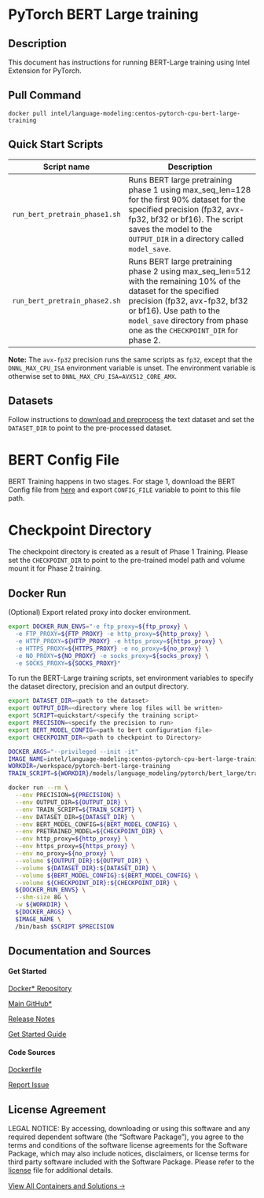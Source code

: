 # PyTorch BERT Large training

## Description 
This document has instructions for running BERT-Large training using Intel Extension for PyTorch. 

## Pull Command

```
docker pull intel/language-modeling:centos-pytorch-cpu-bert-large-training
```

## Quick Start Scripts
| Script name | Description |
|-------------|-------------|
| `run_bert_pretrain_phase1.sh` | Runs BERT large pretraining phase 1 using max_seq_len=128 for the first 90% dataset for the specified precision (fp32, avx-fp32, bf32 or bf16). The script saves the model to the `OUTPUT_DIR` in a directory called `model_save`. |
| `run_bert_pretrain_phase2.sh` | Runs BERT large pretraining phase 2 using max_seq_len=512 with the remaining 10% of the dataset for the specified precision (fp32, avx-fp32, bf32 or bf16). Use path to the `model_save` directory from phase one as the `CHECKPOINT_DIR` for phase 2. |

**Note:** The `avx-fp32` precision runs the same scripts as `fp32`, except that the `DNNL_MAX_CPU_ISA` environment variable is unset. The environment variable is otherwise set to `DNNL_MAX_CPU_ISA=AVX512_CORE_AMX`.

## Datasets
Follow instructions to [download and preprocess](https://github.com/IntelAI/models/blob/v2.9.0/quickstart/language_modeling/pytorch/bert_large/training/cpu/README.md#datasets)  the text dataset and set the `DATASET_DIR` to point to the pre-processed dataset.

# BERT Config File
BERT Training happens in two stages. For stage 1, download the BERT Config file from [here](https://drive.google.com/drive/folders/1oQF4diVHNPCclykwdvQJw8n_VIWwV0PT) and export `CONFIG_FILE` variable to point to this file path. 

# Checkpoint Directory
The checkpoint directory is created as a result of Phase 1 Training. Please set the `CHECKPOINT_DIR` to point to the pre-trained model path and volume mount it for Phase 2 training. 

## Docker Run
(Optional) Export related proxy into docker environment.
```bash
export DOCKER_RUN_ENVS="-e ftp_proxy=${ftp_proxy} \
  -e FTP_PROXY=${FTP_PROXY} -e http_proxy=${http_proxy} \
  -e HTTP_PROXY=${HTTP_PROXY} -e https_proxy=${https_proxy} \
  -e HTTPS_PROXY=${HTTPS_PROXY} -e no_proxy=${no_proxy} \
  -e NO_PROXY=${NO_PROXY} -e socks_proxy=${socks_proxy} \
  -e SOCKS_PROXY=${SOCKS_PROXY}"
```
To run the BERT-Large training scripts, set environment variables to specify the dataset directory, precision and an output directory. 

```bash
export DATASET_DIR=<path to the dataset>
export OUTPUT_DIR=<directory where log files will be written>
export SCRIPT=quickstart/<specify the training script>
export PRECISION=<specify the precision to run>
export BERT_MODEL_CONFIG=<path to bert configuration file>
export CHECKPOINT_DIR=<path to checkpoint to Directory>

DOCKER_ARGS="--privileged --init -it"
IMAGE_NAME=intel/language-modeling:centos-pytorch-cpu-bert-large-training
WORKDIR=/workspace/pytorch-bert-large-training
TRAIN_SCRIPT=${WORKDIR}/models/language_modeling/pytorch/bert_large/training/run_pretrain_mlperf.py  

docker run --rm \
  --env PRECISION=${PRECISION} \
  --env OUTPUT_DIR=${OUTPUT_DIR} \
  --env TRAIN_SCRIPT=${TRAIN_SCRIPT} \
  --env DATASET_DIR=${DATASET_DIR} \
  --env BERT_MODEL_CONFIG=${BERT_MODEL_CONFIG} \
  --env PRETRAINED_MODEL=${CHECKPOINT_DIR} \
  --env http_proxy=${http_proxy} \
  --env https_proxy=${https_proxy} \
  --env no_proxy=${no_proxy} \
  --volume ${OUTPUT_DIR}:${OUTPUT_DIR} \
  --volume ${DATASET_DIR}:${DATASET_DIR} \
  --volume ${BERT_MODEL_CONFIG}:${BERT_MODEL_CONFIG} \
  --volume ${CHECKPOINT_DIR}:${CHECKPOINT_DIR} \
  ${DOCKER_RUN_ENVS} \
  --shm-size 8G \
  -w ${WORKDIR} \
  ${DOCKER_ARGS} \
  $IMAGE_NAME \
  /bin/bash $SCRIPT $PRECISION
```
## Documentation and Sources
#### Get Started​
[Docker* Repository](https://hub.docker.com/r/intel/language-modeling)

[Main GitHub*](https://github.com/IntelAI/models)

[Release Notes](https://github.com/IntelAI/models/releases)

[Get Started Guide](https://github.com/IntelAI/models/blob/master/quickstart/quickstart/language_modeling/pytorch/bert_large/training/cpu/DEVCATALOG.md)

#### Code Sources
[Dockerfile](https://github.com/IntelAI/models/tree/master/docker/pyt-cpu)

[Report Issue](https://community.intel.com/t5/Intel-Optimized-AI-Frameworks/bd-p/optimized-ai-frameworks)

## License Agreement
LEGAL NOTICE: By accessing, downloading or using this software and any required dependent software (the “Software Package”), you agree to the terms and conditions of the software license agreements for the Software Package, which may also include notices, disclaimers, or license terms for third party software included with the Software Package. Please refer to the [license](https://github.com/IntelAI/models/tree/master/third_party) file for additional details.

[View All Containers and Solutions 🡢](https://www.intel.com/content/www/us/en/developer/tools/software-catalog/containers.html?s=Newest)
